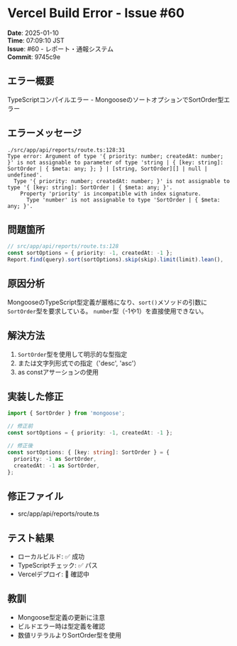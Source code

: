 # Vercel Build Error - Issue #60

**Date**: 2025-01-10  
**Time**: 07:09:10 JST  
**Issue**: #60 - レポート・通報システム  
**Commit**: 9745c9e

## エラー概要

TypeScriptコンパイルエラー - MongooseのソートオプションでSortOrder型エラー

## エラーメッセージ

```
./src/app/api/reports/route.ts:128:31
Type error: Argument of type '{ priority: number; createdAt: number; }' is not assignable to parameter of type 'string | { [key: string]: SortOrder | { $meta: any; }; } | [string, SortOrder][] | null | undefined'.
  Type '{ priority: number; createdAt: number; }' is not assignable to type '{ [key: string]: SortOrder | { $meta: any; }'.
    Property 'priority' is incompatible with index signature.
      Type 'number' is not assignable to type 'SortOrder | { $meta: any; }'.
```

## 問題箇所

```typescript
// src/app/api/reports/route.ts:128
const sortOptions = { priority: -1, createdAt: -1 };
Report.find(query).sort(sortOptions).skip(skip).limit(limit).lean(),
```

## 原因分析

MongooseのTypeScript型定義が厳格になり、`sort()`メソッドの引数に`SortOrder`型を要求している。
`number`型（-1や1）を直接使用できない。

## 解決方法

1. `SortOrder`型を使用して明示的な型指定
2. または文字列形式での指定（'desc', 'asc'）
3. as constアサーションの使用

## 実装した修正

```typescript
import { SortOrder } from 'mongoose';

// 修正前
const sortOptions = { priority: -1, createdAt: -1 };

// 修正後
const sortOptions: { [key: string]: SortOrder } = {
  priority: -1 as SortOrder,
  createdAt: -1 as SortOrder,
};
```

## 修正ファイル

- src/app/api/reports/route.ts

## テスト結果

- ローカルビルド: ✅ 成功
- TypeScriptチェック: ✅ パス
- Vercelデプロイ: 🔄 確認中

## 教訓

- Mongoose型定義の更新に注意
- ビルドエラー時は型定義を確認
- 数値リテラルよりSortOrder型を使用
